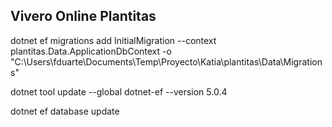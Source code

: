 ## Vivero Online Plantitas


dotnet ef migrations add InitialMigration --context plantitas.Data.ApplicationDbContext -o "C:\Users\fduarte\Documents\Temp\Proyecto\Katia\plantitas\Data\Migrations"

dotnet tool update --global dotnet-ef --version 5.0.4

dotnet ef database update


